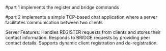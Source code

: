 #part 1 implements the register and bridge commands 


#part 2  implements a simple TCP-based chat application where a server facilitates communication between two clients

Server Features:
Handles REGISTER requests from clients and stores their contact information.
Responds to BRIDGE requests by providing peer contact details.
Supports dynamic client registration and de-registration.
